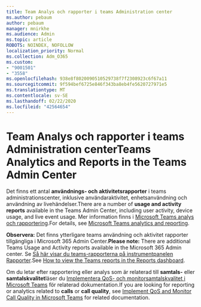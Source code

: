 ```yaml
---
title: Team Analys och rapporter i teams Administration center
ms.author: pebaum
author: pebaum
manager: mnirkhe
ms.audience: Admin
ms.topic: article
ROBOTS: NOINDEX, NOFOLLOW
localization_priority: Normal
ms.collection: Adm_O365
ms.custom:
- "9001501"
- "3558"
ms.openlocfilehash: 938e8f8020090510529738f7f2308923c6f67a11
ms.sourcegitcommit: 9f594bef6725e846f343ba8eb4fe5620727971e5
ms.translationtype: MT
ms.contentlocale: sv-SE
ms.lasthandoff: 02/22/2020
ms.locfileid: "42564654"
---
```

# <a name="teams-analytics-and-reports-in-the-teams-admin-center"></a><span data-ttu-id="3022e-102">Team Analys och rapporter i teams Administration center</span><span class="sxs-lookup"><span data-stu-id="3022e-102">Teams Analytics and Reports in the Teams Admin Center</span></span>

<span data-ttu-id="3022e-103">Det finns ett antal **användnings- och aktivitetsrapporter** i teams administrationscenter, inklusive användaraktivitet, enhetsanvändning och användning av livehändelser.</span><span class="sxs-lookup"><span data-stu-id="3022e-103">There are a number of **usage and activity reports** available in the Teams Admin Center, including user activity, device usage, and live event usage.</span></span> <span data-ttu-id="3022e-104">Mer information finns i [Microsoft Teams analys och rapportering](https://docs.microsoft.com/microsoftteams/teams-analytics-and-reports/teams-reporting-reference).</span><span class="sxs-lookup"><span data-stu-id="3022e-104">For details, see [Microsoft Teams analytics and reporting](https://docs.microsoft.com/microsoftteams/teams-analytics-and-reports/teams-reporting-reference).</span></span>

<span data-ttu-id="3022e-105">**Observera:** Det finns ytterligare teams användning och aktivitet rapporter tillgängliga i Microsoft 365 Admin Center.</span><span class="sxs-lookup"><span data-stu-id="3022e-105">**Please note:** There are additional Teams Usage and Activity reports available in the Microsoft 365 Admin center.</span></span> <span data-ttu-id="3022e-106">Se [Så här visar du teams-rapporterna på instrumentpanelen Rapporter](https://docs.microsoft.com/microsoftteams/teams-activity-reports#how-to-view-the-teams-reports-in-the-reports-dashboard).</span><span class="sxs-lookup"><span data-stu-id="3022e-106">See [How to view the Teams reports in the Reports dashboard](https://docs.microsoft.com/microsoftteams/teams-activity-reports#how-to-view-the-teams-reports-in-the-reports-dashboard).</span></span>

<span data-ttu-id="3022e-107">Om du letar efter rapportering eller analys som är relaterad till **samtals-** eller **samtalskvalitet**läser du [Implementera QoS- och monitorsamtalskvalitet i Microsoft Teams](https://docs.microsoft.com/microsoftteams/monitor-call-quality-qos) för relaterad dokumentation.</span><span class="sxs-lookup"><span data-stu-id="3022e-107">If you are looking for reporting or analytics related to **calls** or **call quality**, see [Implement QoS and Monitor Call Quality in Microsoft Teams](https://docs.microsoft.com/microsoftteams/monitor-call-quality-qos) for related documentation.</span></span>


